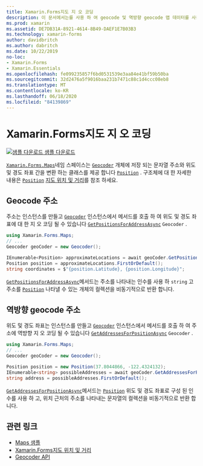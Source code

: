 ```yaml
---
title: Xamarin.Forms지도 지 오 코딩
description: 이 문서에서는를 사용 하 여 geocode 및 역방향 geocode 맵 데이터를 사용 하는 방법을 설명 합니다 Xamarin.Forms . Maps Geocoder 클래스입니다.
ms.prod: xamarin
ms.assetid: DE7DB31A-8921-4614-8B49-DAEF1E7B03B3
ms.technology: xamarin-forms
author: davidbritch
ms.author: dabritch
ms.date: 10/22/2019
no-loc:
- Xamarin.Forms
- Xamarin.Essentials
ms.openlocfilehash: fe099235857f6bd0531539e3aa84e41bf59b50ba
ms.sourcegitcommit: 32d2476a5f9016baa231b7471c88c1d4ccc08eb8
ms.translationtype: MT
ms.contentlocale: ko-KR
ms.lasthandoff: 06/18/2020
ms.locfileid: "84139869"
---
```

# <a name="xamarinforms-map-geocoding"></a>Xamarin.Forms지도 지 오 코딩

[![샘플 다운로드](~/media/shared/download.png) 샘플 다운로드](https://docs.microsoft.com/samples/xamarin/xamarin-forms-samples/workingwithmaps)

[`Xamarin.Forms.Maps`](xref:Xamarin.Forms.Maps)네임 스페이스는 [`Geocoder`](xref:Xamarin.Forms.Maps.Geocoder) 개체에 저장 되는 문자열 주소와 위도 및 경도 좌표 간을 변환 하는 클래스를 제공 합니다 [`Position`](xref:Xamarin.Forms.Maps.Position) . 구조체에 대 한 자세한 내용은 [`Position`](xref:Xamarin.Forms.Maps.Position) [지도 위치 및 거리](position-distance.md)를 참조 하세요.

## <a name="geocode-an-address"></a>Geocode 주소

주소는 인스턴스를 만들고 [`Geocoder`](xref:Xamarin.Forms.Maps.Geocoder) 인스턴스에서 메서드를 호출 하 여 위도 및 경도 좌표에 대 한 지 오 코딩 될 수 있습니다 [`GetPositionsForAddressAsync`](xref:Xamarin.Forms.Maps.Geocoder.GetPositionsForAddressAsync*) `Geocoder` .

```csharp
using Xamarin.Forms.Maps;
// ...
Geocoder geoCoder = new Geocoder();

IEnumerable<Position> approximateLocations = await geoCoder.GetPositionsForAddressAsync("Pacific Ave, San Francisco, California");
Position position = approximateLocations.FirstOrDefault();
string coordinates = $"{position.Latitude}, {position.Longitude}";
```

[`GetPositionsForAddressAsync`](xref:Xamarin.Forms.Maps.Geocoder.GetPositionsForAddressAsync*)메서드는 주소를 나타내는 인수를 사용 하 `string` 고 주소를 [`Position`](xref:Xamarin.Forms.Maps.Position) 나타낼 수 있는 개체의 컬렉션을 비동기적으로 반환 합니다.

## <a name="reverse-geocode-an-address"></a>역방향 geocode 주소

위도 및 경도 좌표는 인스턴스를 만들고 [`Geocoder`](xref:Xamarin.Forms.Maps.Geocoder) 인스턴스에서 메서드를 호출 하 여 주소에 역방향 지 오 코딩 될 수 있습니다 [`GetAddressesForPositionAsync`](xref:Xamarin.Forms.Maps.Geocoder.GetAddressesForPositionAsync*) `Geocoder` .

```csharp
using Xamarin.Forms.Maps;
// ...
Geocoder geoCoder = new Geocoder();

Position position = new Position(37.8044866, -122.4324132);
IEnumerable<string> possibleAddresses = await geoCoder.GetAddressesForPositionAsync(position);
string address = possibleAddresses.FirstOrDefault();
```

[`GetAddressesForPositionAsync`](xref:Xamarin.Forms.Maps.Geocoder.GetAddressesForPositionAsync*)메서드는 [`Position`](xref:Xamarin.Forms.Maps.Position) 위도 및 경도 좌표로 구성 된 인수를 사용 하 고, 위치 근처의 주소를 나타내는 문자열의 컬렉션을 비동기적으로 반환 합니다.

## <a name="related-links"></a>관련 링크

- [Maps 샘플](https://docs.microsoft.com/samples/xamarin/xamarin-forms-samples/workingwithmaps)
- [Xamarin.Forms지도 위치 및 거리](position-distance.md)
- [Geocoder API](xref:Xamarin.Forms.Maps.Geocoder)

